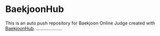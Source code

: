 # BaekjoonHub
This is an auto push repository for Baekjoon Online Judge created with [BaekjoonHub](https://github.com/BaekjoonHub/BaekjoonHub).
....................
